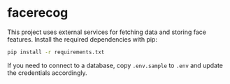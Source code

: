 # facerecog

This project uses external services for fetching data and storing face features. Install the required dependencies with pip:

```bash
pip install -r requirements.txt
```

If you need to connect to a database, copy `.env.sample` to `.env` and update the credentials accordingly.
